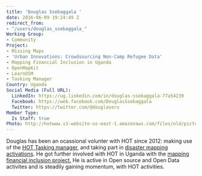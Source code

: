 ```yaml
---
title: 'Douglas Ssebaggala '
date: 2016-06-09 19:24:49 Z
redirect_from:
- "/users/douglas_ssebaggala_"
Working Group:
- Community
Project:
- Missing Maps
- 'Urban Innovations: Crowdsourcing Non-Camp Refugee Data'
- Mapping Financial Inclusion in Uganda
- OpenMapKit
- LearnOSM
- Tasking Manager
Country: Uganda
Social Media (Full URL):
  LinkedIn: https://ug.linkedin.com/in/douglas-ssebaggala-77a54239
  Facebook: https://web.facebook.com/DouglasSsebaggala
  Twitter: https://twitter.com/@douglaseru
Member Type:
  Is Staff: true
Photo: http://hotwww.s3-website-us-east-1.amazonaws.com/files/old/pictures/picture-333-1500557660.jpg
---
```


<p>Douglas has been an ocassional volunter with HOT since 2012: making use of the <a href="http://tasks.hotosm.org/project/842" target="_blank">HOT Tasking manager</a>, and taking part in <a href="http://www.mappingday.com/content/mapping-day-meet-disaster-response-and-preparedness" target="_blank">disaster mapping activations</a>. He got further involved with HOT in Uganda with the <a href="https://hotosm.org/projects/mapping_financial_inclusion_in_uganda" target="_blank">mapping financial inclusion project.</a>&nbsp;He is active in Open source and Open Data activites and is steadily gaining momentum, with HOT activities.</p>
